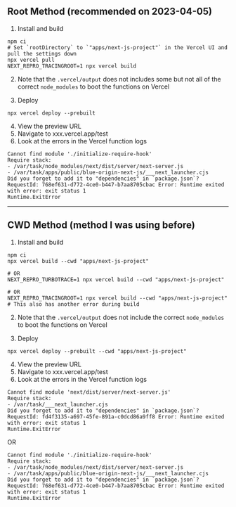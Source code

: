 ## Root Method (recommended on 2023-04-05)

1. Install and build

```
npm ci
# Set `rootDirectory` to `"apps/next-js-project"` in the Vercel UI and pull the settings down
npx vercel pull
NEXT_REPRO_TRACINGROOT=1 npx vercel build
```

2. Note that the `.vercel/output` does not includes some but not all of the correct `node_modules` to boot the functions on Vercel

3. Deploy

```
npx vercel deploy --prebuilt
```

4. View the preview URL
5. Navigate to xxx.vercel.app/test
6. Look at the errors in the Vercel function logs

```
Cannot find module './initialize-require-hook'
Require stack:
- /var/task/node_modules/next/dist/server/next-server.js
- /var/task/apps/public/blue-origin-next-js/___next_launcher.cjs
Did you forget to add it to "dependencies" in `package.json`?
RequestId: 768ef631-d772-4ce0-b447-b7aa8705cbac Error: Runtime exited with error: exit status 1
Runtime.ExitError
```

---

## CWD Method (method I was using before)

1. Install and build

```
npm ci
npx vercel build --cwd "apps/next-js-project"

# OR
NEXT_REPRO_TURBOTRACE=1 npx vercel build --cwd "apps/next-js-project"

# OR
NEXT_REPRO_TRACINGROOT=1 npx vercel build --cwd "apps/next-js-project"
# This also has another error during build
```

2. Note that the `.vercel/output` does not include the correct `node_modules` to boot the functions on Vercel

3. Deploy

```
npx vercel deploy --prebuilt --cwd "apps/next-js-project"
```

4. View the preview URL
5. Navigate to xxx.vercel.app/test
6. Look at the errors in the Vercel function logs

```
Cannot find module 'next/dist/server/next-server.js'
Require stack:
- /var/task/___next_launcher.cjs
Did you forget to add it to "dependencies" in `package.json`?
RequestId: fd4f3135-a697-45fe-891a-c0dcd86a9ff8 Error: Runtime exited with error: exit status 1
Runtime.ExitError
```

OR

```
Cannot find module './initialize-require-hook'
Require stack:
- /var/task/node_modules/next/dist/server/next-server.js
- /var/task/apps/public/blue-origin-next-js/___next_launcher.cjs
Did you forget to add it to "dependencies" in `package.json`?
RequestId: 768ef631-d772-4ce0-b447-b7aa8705cbac Error: Runtime exited with error: exit status 1
Runtime.ExitError
```
